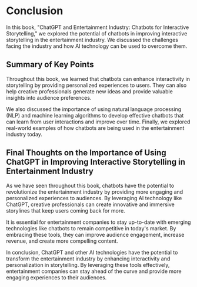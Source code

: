 # Conclusion

In this book, "ChatGPT and Entertainment Industry: Chatbots for Interactive Storytelling," we explored the potential of chatbots in improving interactive storytelling in the entertainment industry. We discussed the challenges facing the industry and how AI technology can be used to overcome them.

Summary of Key Points
---------------------

Throughout this book, we learned that chatbots can enhance interactivity in storytelling by providing personalized experiences to users. They can also help creative professionals generate new ideas and provide valuable insights into audience preferences.

We also discussed the importance of using natural language processing (NLP) and machine learning algorithms to develop effective chatbots that can learn from user interactions and improve over time. Finally, we explored real-world examples of how chatbots are being used in the entertainment industry today.

Final Thoughts on the Importance of Using ChatGPT in Improving Interactive Storytelling in Entertainment Industry
-----------------------------------------------------------------------------------------------------------------

As we have seen throughout this book, chatbots have the potential to revolutionize the entertainment industry by providing more engaging and personalized experiences to audiences. By leveraging AI technology like ChatGPT, creative professionals can create innovative and immersive storylines that keep users coming back for more.

It is essential for entertainment companies to stay up-to-date with emerging technologies like chatbots to remain competitive in today's market. By embracing these tools, they can improve audience engagement, increase revenue, and create more compelling content.

In conclusion, ChatGPT and other AI technologies have the potential to transform the entertainment industry by enhancing interactivity and personalization in storytelling. By leveraging these tools effectively, entertainment companies can stay ahead of the curve and provide more engaging experiences to their audiences.